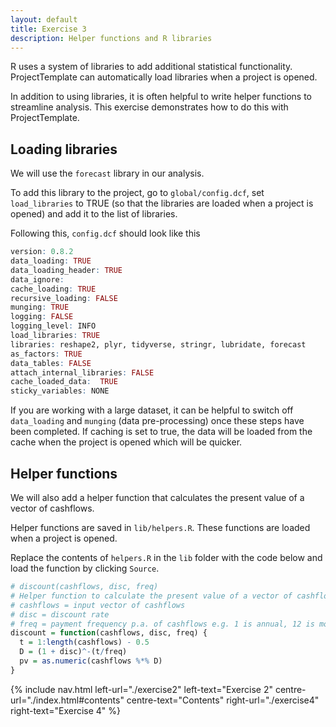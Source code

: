 ```yaml
---
layout: default
title: Exercise 3
description: Helper functions and R libraries
---
```


R uses a system of libraries to add additional statistical functionality.  ProjectTemplate can automatically load libraries when a project is opened.

In addition to using libraries, it is often helpful to write helper functions to streamline analysis.  This exercise demonstrates how to do this with ProjectTemplate.

## Loading libraries

We will use the `forecast` library in our analysis.

To add this library to the project, go to `global/config.dcf`, set `load_libraries` to TRUE (so that the libraries are loaded when a project is opened) and add it to the list of libraries.

Following this, `config.dcf` should look like this

```R
version: 0.8.2
data_loading: TRUE
data_loading_header: TRUE
data_ignore:
cache_loading: TRUE
recursive_loading: FALSE
munging: TRUE
logging: FALSE
logging_level: INFO
load_libraries: TRUE
libraries: reshape2, plyr, tidyverse, stringr, lubridate, forecast
as_factors: TRUE
data_tables: FALSE
attach_internal_libraries: FALSE
cache_loaded_data:  TRUE
sticky_variables: NONE
```

If you are working with a large dataset, it can be helpful to switch off `data_loading` and `munging` (data pre-processing) once these steps have been completed.  If caching is set to true, the data will be loaded from the cache when the project is opened which will be quicker.

## Helper functions

We will also add a helper function that calculates the present value of a vector of cashflows.

Helper functions are saved in `lib/helpers.R`.  These functions are loaded when a project is opened.

Replace the contents of `helpers.R` in the `lib` folder with the code below and load the function by clicking `Source`.

```R
# discount(cashflows, disc, freq)
# Helper function to calculate the present value of a vector of cashflows.
# cashflows = input vector of cashflows
# disc = discount rate
# freq = payment frequency p.a. of cashflows e.g. 1 is annual, 12 is monthly
discount = function(cashflows, disc, freq) {
  t = 1:length(cashflows) - 0.5
  D = (1 + disc)^-(t/freq)
  pv = as.numeric(cashflows %*% D)
}
```

{% include nav.html left-url="./exercise2" left-text="Exercise 2"
centre-url="./index.html#contents" centre-text="Contents"
right-url="./exercise4" right-text="Exercise 4" %}
